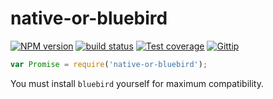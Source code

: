 
# native-or-bluebird

[![NPM version][npm-image]][npm-url]
[![build status][travis-image]][travis-url]
[![Test coverage][coveralls-image]][coveralls-url]
[![Gittip][gittip-image]][gittip-url]

```js
var Promise = require('native-or-bluebird');
```

You must install `bluebird` yourself for maximum compatibility.

[npm-image]: https://img.shields.io/npm/v/native-or-bluebird.svg?style=flat
[npm-url]: https://npmjs.org/package/native-or-bluebird
[travis-image]: https://img.shields.io/travis/normalize/native-or-bluebird.svg?style=flat
[travis-url]: https://travis-ci.org/normalize/native-or-bluebird
[coveralls-image]: https://img.shields.io/coveralls/normalize/native-or-bluebird.svg?style=flat
[coveralls-url]: https://coveralls.io/r/normalize/native-or-bluebird?branch=master
[gittip-image]: https://img.shields.io/gittip/jonathanong.svg?style=flat
[gittip-url]: https://www.gittip.com/jonathanong/
